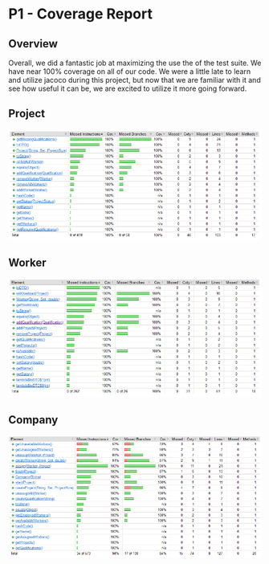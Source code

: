 # P1 - Coverage Report

## Overview

Overall, we did a fantastic job at maximizing the use the of the test suite. We have near 100% coverage on all of our code.
We were a little late to learn and utilize jacoco during this project, but now that we are familiar with it and see how useful it can be,
we are excited to utilize it more going forward.

## Project
![img.png](img_1.png)
## Worker
![img.png](img_2.png)
## Company
![img.png](img_3.png)
